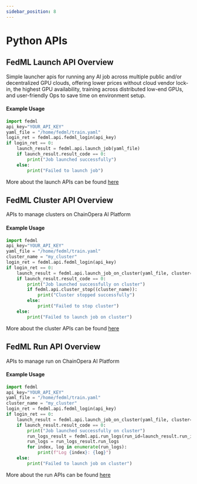 ```yaml
---
sidebar_position: 8
---
```


# Python APIs

## FedML Launch API Overview

Simple launcher apis for running any AI job across multiple public and/or decentralized GPU clouds, offering lower prices without cloud vendor lock-in, the highest GPU availability, training across distributed low-end GPUs, and user-friendly Ops to save time on environment setup.

#### Example Usage

```python
import fedml
api_key="YOUR_API_KEY"
yaml_file = "/home/fedml/train.yaml"
login_ret = fedml.api.fedml_login(api_key)
if login_ret == 0:
    launch_result = fedml.api.launch_job(yaml_file)
    if launch_result.result_code == 0:
        print("Job launched successfully")
    else:
        print("Failed to launch job")
```

More about the launch APIs can be found [here](../open-source/api/api-launch#launch-apis)

## FedML Cluster API Overview

APIs to manage clusters on ChainOpera AI Platform

#### Example Usage

```python
import fedml
api_key="YOUR_API_KEY"
yaml_file = "/home/fedml/train.yaml"
cluster_name = "my_cluster"
login_ret = fedml.api.fedml_login(api_key)
if login_ret == 0:
    launch_result = fedml.api.launch_job_on_cluster(yaml_file, cluster=cluster_name)
    if launch_result.result_code == 0:
        print("Job launched successfully on cluster")
        if fedml.api.cluster_stop((cluster_name)):
            print("Cluster stopped successfully")
        else:
            print("Failed to stop cluster")
    else:
        print("Failed to launch job on cluster")
```

More about the cluster APIs can be found [here](../open-source/api/api-launch#cluster-apis)

## FedML Run API Overview

APIs to manage run on ChainOpera AI Platform

#### Example Usage

```python
import fedml
api_key="YOUR_API_KEY"
yaml_file = "/home/fedml/train.yaml"
cluster_name = "my_cluster"
login_ret = fedml.api.fedml_login(api_key)
if login_ret == 0:
    launch_result = fedml.api.launch_job_on_cluster(yaml_file, cluster=cluster_name)
    if launch_result.result_code == 0:
        print("Job launched successfully on cluster")
        run_logs_result = fedml.api.run_logs(run_id=launch_result.run_id)
        run_logs = run_logs_result.run_logs
        for index, log in enumerate(run_logs):
            print(f"Log {index}: {log}")
    else:
        print("Failed to launch job on cluster")
```

More about the run APIs can be found [here](../open-source/api/api-launch#run-apis)
